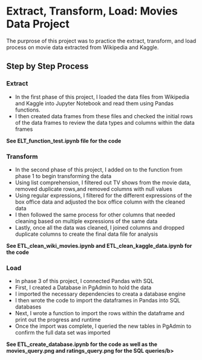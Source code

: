 # Extract, Transform, Load: Movies Data Project

The purprose of this project was to practice the extract, transform, and load process on movie data extracted from Wikipedia and Kaggle.

## Step by Step Process

### Extract
  - In the first phase of this project, I loaded the data files from Wikipedia and Kaggle into Jupyter Notebook and read them using Pandas functions.
  - I then created data frames from these files and checked the initial rows of the data frames to review the data types and columns within the data frames
  
  <b>See ELT_function_test.ipynb file for the code</b>

### Transform
- In the second phase of this project, I added on to the function from phase 1 to begin transforming the data
- Using list comprehension, I filtered out TV shows from the movie data, removed duplicate rows,and removed columns with null values
- Using regular expressions, I filtered for the different expressions of the box office data and adjusted the box office column with the cleaned data
- I then followed the same process for other columns that needed cleaning based on multiple expressions of the same data
- Lastly, once all the data was cleaned, I joined columns and dropped duplicate columns to create the final data file for analysis

<b>See ETL_clean_wiki_movies.ipynb and ETL_clean_kaggle_data.ipynb for the code</b>

### Load
- In phase 3 of this project, I connected Pandas with SQL
- First, I created a Database in PgAdmin to hold the data
- I imported the necessary dependencies to creata a database engine 
- I then wrote the code to import the dataframes in Pandas into SQL databases
- Next, I wrote a function to import the rows within the dataframe and print out the progress and runtime
- Once the import was complete, I queried the new tables in PgAdmin to confirm the full data set was imported

<b>See ETL_create_database.ipynb for the code as well as the movies_query.png and ratings_query.png for the SQL queries/b>
